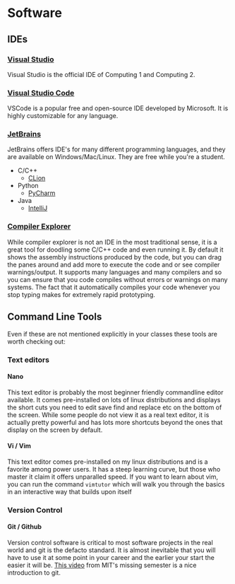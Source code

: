 # Software

## IDEs

### [Visual Studio](https://visualstudio.microsoft.com/vs/community/)  
Visual Studio is the official IDE of Computing 1 and Computing 2.

### [Visual Studio Code](https://code.visualstudio.com/)  
VSCode is a popular free and open-source IDE developed by Microsoft. It is highly customizable for any language.

### [JetBrains](https://www.jetbrains.com/)  
JetBrains offers IDE's for many different programming languages, and they are available on Windows/Mac/Linux. They are free while you're a student. 

* C/C++
  * [CLion](https://www.jetbrains.com/clion/)
* Python
  * [PyCharm](https://www.jetbrains.com/pycharm/)
* Java
  * [IntelliJ](https://www.jetbrains.com/idea/)

### [Compiler Explorer](https://godbolt.org)
While compiler explorer is not an IDE in the most traditional sense, it is a great tool for doodling some C/C++ code and even running it.
By default it shows the assembly instructions produced by the code, but you can drag the panes around and add more to execute the code and or see compiler warnings/output.
It supports many languages and many compilers and so you can ensure that you code compiles without errors or warnings on many systems.
The fact that it automatically compiles your code whenever you stop typing makes for extremely rapid prototyping.

## Command Line Tools

Even if these are not mentioned explicitly in your classes these tools are worth checking out:

### Text editors
#### Nano
This text editor is probably the most beginner friendly commandline editor available.
It comes pre-installed on lots of linux distributions and displays the short cuts you need to edit save find and replace etc on the bottom of the screen.
While some people do not view it as a real text editor, it is actually pretty powerful and has lots more shortcuts beyond the ones that display on the screen by default.
#### Vi / Vim
This text editor comes pre-installed on my linux distributions and is a favorite among power users.
It has a steep learning curve, but those who master it claim it offers unparalled speed.
If you want to learn about vim, you can run the command `vimtutor` which will walk you through the basics in an interactive way that builds upon itself

### Version Control
#### Git / Github
Version control software is critical to most software projects in the real world and git is the defacto standard.
It is almost inevitable that you will have to use it at some point in your career and the earlier your start the easier it will be.
[This video](https://www.youtube.com/watch?v=2sjqTHE0zok) from MIT's missing semester is a nice introduction to git.
